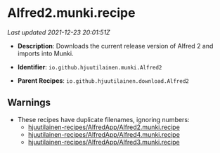 # Alfred2.munki.recipe

_Last updated 2021-12-23 20:01:51Z_

- **Description**: Downloads the current release version of Alfred 2 and imports into Munki.

- **Identifier**: `io.github.hjuutilainen.munki.Alfred2`

- **Parent Recipes**: `io.github.hjuutilainen.download.Alfred2`


## Warnings

- These recipes have duplicate filenames, ignoring numbers:
    - [hjuutilainen-recipes/AlfredApp/Alfred2.munki.recipe](/autopkg-dupe-tracker/hjuutilainen-recipes/AlfredApp/Alfred2.munki.recipe)
    - [hjuutilainen-recipes/AlfredApp/Alfred4.munki.recipe](/autopkg-dupe-tracker/hjuutilainen-recipes/AlfredApp/Alfred4.munki.recipe)
    - [hjuutilainen-recipes/AlfredApp/Alfred3.munki.recipe](/autopkg-dupe-tracker/hjuutilainen-recipes/AlfredApp/Alfred3.munki.recipe)